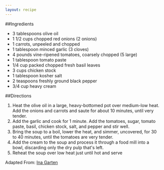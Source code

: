 ```yaml
---
layout: recipe
---
```


##Ingredients

- 3 tablespoons olive oil
- 1 1/2 cups chopped red onions (2 onions)
- 1 carrots, unpeeled and chopped
- 1 tablespoon minced garlic (3 cloves)
- 4 pounds vine-ripened tomatoes, coarsely chopped (5 large)
- 1 tablespoon tomato paste
- 1/4 cup packed chopped fresh basil leaves
- 3 cups chicken stock
- 1 tablespoon kosher salt
- 2 teaspoons freshly ground black pepper
- 3/4 cup heavy cream


##Directions

1. Heat the olive oil in a large, heavy-bottomed pot over medium-low heat. Add the onions and carrots and saute for about 10 minutes, until very tender.
2. Add the garlic and cook for 1 minute. Add the tomatoes, sugar, tomato paste, basil, chicken stock, salt, and pepper and stir well.
3. Bring the soup to a boil, lower the heat, and simmer, uncovered, for 30 to 40 minutes, until the tomatoes are very tender.
4. Add the cream to the soup and process it through a food mill into a bowl, discarding only the dry pulp that's left.
5. Reheat the soup over low heat just until hot and serve

Adapted From: [Ina Garten](http://www.foodnetwork.com/recipes/ina-garten/cream-of-fresh-tomato-soup-recipe.html)